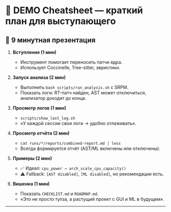 # 🎤 DEMO Cheatsheet — краткий план для выступающего

## 🔑 9 минутная презентация

1. **Вступление (1 мин)**
   - Инструмент помогает переносить патчи ядра.
   - Использует Coccinelle, Tree-sitter, эвристики.

2. **Запуск анализа (2 мин)**
   - Выполнить `bash scripts/run_analysis.sh` с SRPM.
   - Показать логи: RT-патч найден, AST может отключиться, анализатор доходит до конца.

3. **Просмотр логов (1 мин)**
   - `scripts/show_last_log.sh`
   - «У каждой сессии свои логи → удобно отлаживать».

4. **Просмотр отчёта (2 мин)**
   - `cat runs/*/reports/combined-report.md | less`
   - Всегда формируется отчёт (AST/ML включены или отключены).

5. **Примеры (2 мин)**
   - ✅ Идеал: `cpu_power → arch_scale_cpu_capacity()`
   - ⚠️ Fallback: `[AST disabled]`, `[ML disabled]`, но рекомендации есть.

6. **Вишенка (1 мин)**
   - Показать `CHECKLIST.md` и `ROADMAP.md`.
   - «Это не просто тулза, а растущий проект с GUI и ML в будущем».

---
